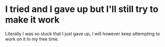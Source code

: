 # I tried and I gave up but I'll still try to make it work
Literally I was so stuck that I just gave up, I will however keep attempting to work on it in my free time.
